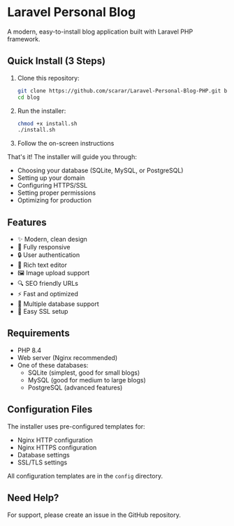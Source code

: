 # Laravel Personal Blog

A modern, easy-to-install blog application built with Laravel PHP framework.

## Quick Install (3 Steps)

1. Clone this repository:
   ```bash
   git clone https://github.com/scarar/Laravel-Personal-Blog-PHP.git blog
   cd blog
   ```

2. Run the installer:
   ```bash
   chmod +x install.sh
   ./install.sh
   ```

3. Follow the on-screen instructions

That's it! The installer will guide you through:
- Choosing your database (SQLite, MySQL, or PostgreSQL)
- Setting up your domain
- Configuring HTTPS/SSL
- Setting proper permissions
- Optimizing for production

## Features

- ✨ Modern, clean design
- 📱 Fully responsive
- 🔒 User authentication
- 📝 Rich text editor
- 🖼️ Image upload support
- 🔍 SEO friendly URLs
- ⚡ Fast and optimized
- 💾 Multiple database support
- 🔐 Easy SSL setup

## Requirements

- PHP 8.4
- Web server (Nginx recommended)
- One of these databases:
  - SQLite (simplest, good for small blogs)
  - MySQL (good for medium to large blogs)
  - PostgreSQL (advanced features)

## Configuration Files

The installer uses pre-configured templates for:
- Nginx HTTP configuration
- Nginx HTTPS configuration
- Database settings
- SSL/TLS settings

All configuration templates are in the `config` directory.

## Need Help?

For support, please create an issue in the GitHub repository.

